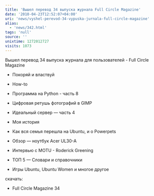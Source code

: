 ```yaml
---
title: 'Вышел перевод 34 выпуска журнала Full Circle Magazine'
date: '2010-04-23T12:52:07+04:00'
uri: 'news/vyshel-perevod-34-vypuska-jurnala-full-circle-magazine'
alias: 
  - 'news/342.html'
tags: 'null'
source: ''
unixtime: 1272012727
visits: 1073
---
```

Вышел перевод 34 выпуска журнала для пользователей - Full Circle Magazine

*   Покоряй и властвуй
*   How-to

*   Программа на Python - часть 8
*   Цифровая ретушь фотографий в GIMP
*   Идеальный сервер — часть 4

*   Моя история

*   Как вся семья перешла на Ubuntu, и о Powerpets

*   Обзор — ноутбук Acer UL30-A
*   Интервью с MOTU - Roderick Greening
*   ТОП 5 — Словари и справочники
*   Игры Ubuntu, Ubuntu Women и многое другое

скачать:

*   Full Circle Magazine 34
